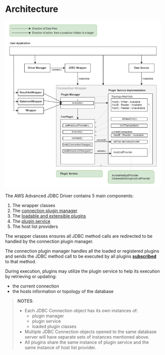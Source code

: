 # Architecture

<div style="center"><img src="../images/plugin_manager.png" alt="diagram on how plugin manager is integrated with the user application"/></div>

The AWS Advanced JDBC Driver contains 5 main components:

1. The wrapper classes
2. The [connection plugin manager](./PluginManager.md)
3. The [loadable and extensible plugins](./LoadablePlugins.md)
4. The [plugin service](./PluginService.md)
5. The host list providers

The wrapper classes ensures all JDBC method calls are redirected to be handled by the connection plugin manager.

The connection plugin manager handles all the loaded or registered plugins and sends the JDBC method call to be executed by all plugins [**subscribed**](./LoadablePlugins.md#subscribed-methods) to that method.

During execution, plugins may utilize the plugin service to help its execution by retrieving or updating:

- the current connection
- the hosts information or topology of the database

> **NOTES**:
>
> - Each JDBC Connection object has its own instances of:
>   - plugin manager
>   - plugin service
>   - loaded plugin classes
> - Multiple JDBC Connection objects opened to the same database server will have separate sets of instances mentioned above.
> - All plugins share the same instance of plugin service and the same instance of host list provider.
